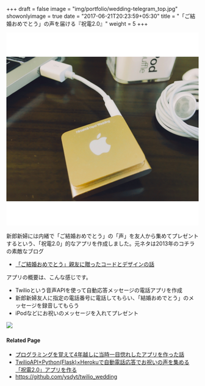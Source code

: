 +++
draft = false
image = "img/portfolio/wedding-telegram_top.jpg"
showonlyimage = true
date = "2017-06-21T20:23:59+05:30"
title = "「ご結婚おめでとう」の声を届ける『祝電2.0』"
weight = 5
+++

<!--more-->

![](wedding-telegram_top.jpg)

新郎新婦には内緒で「ご結婚おめでとう」の「声」を友人から集めてプレゼントするという、「祝電2.0」的なアプリを作成しました。元ネタは2013年のコチラの素敵なブログ
- [「ご結婚おめでとう」親友に贈ったコードとデザインの話](https://mamipeko.hatenablog.com/entry/happy-wedding-s)

アプリの概要は、こんな感じです。
- Twilioという音声APIを使って自動応答メッセージの電話アプリを作成
- 新郎新婦友人に指定の電話番号に電話してもらい、「結婚おめでとう」のメッセージを録音してもらう
- iPodなどにお祝いのメッセージを入れてプレゼント

![](https://d2l930y2yx77uc.cloudfront.net/production/uploads/images/7795603/picture_pc_c0412370472b5bcb2363a02874afafef.jpg)

#### Related Page
- [プログラミングを覚えて4年越しに当時一目惚れしたアプリを作った話](http://ysdyt.net/%e3%83%97%e3%83%ad%e3%82%b0%e3%83%a9%e3%83%9f%e3%83%b3%e3%82%b0%e3%82%92%e8%a6%9a%e3%81%88%e3%81%a64%e5%b9%b4%e8%b6%8a%e3%81%97%e3%81%ab%e5%bd%93%e6%99%82%e4%b8%80%e7%9b%ae%e6%83%9a%e3%82%8c%e3%81%97/)
- [TwilioAPI×Python(Flask)×Herokuで自動電話応答でお祝いの声を集める「祝電2.0」アプリを作る](https://qiita.com/ysdyt/items/2d173948fc5d225d050d)
- https://github.com/ysdyt/twilio_wedding

